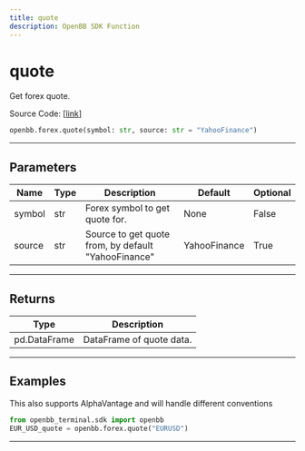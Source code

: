 ```yaml
---
title: quote
description: OpenBB SDK Function
---
```


# quote

Get forex quote.

Source Code: [[link](https://github.com/OpenBB-finance/OpenBBTerminal/tree/main/openbb_terminal/forex/sdk_helpers.py#L9)]

```python
openbb.forex.quote(symbol: str, source: str = "YahooFinance")
```

---

## Parameters

| Name | Type | Description | Default | Optional |
| ---- | ---- | ----------- | ------- | -------- |
| symbol | str | Forex symbol to get quote for. | None | False |
| source | str | Source to get quote from, by default "YahooFinance" | YahooFinance | True |


---

## Returns

| Type | Description |
| ---- | ----------- |
| pd.DataFrame | DataFrame of quote data. |
---

## Examples


This also supports AlphaVantage and will handle different conventions
```python
from openbb_terminal.sdk import openbb
EUR_USD_quote = openbb.forex.quote("EURUSD")
```

---

